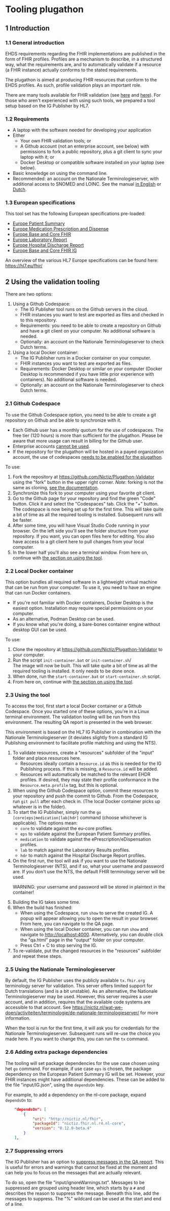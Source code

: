 # Tooling plugathon
## 1 Introduction
### 1.1 General introduction

EHDS requirements regarding the FHIR implementations are published in the form of FHIR profiles. Profiles are a mechanism to describe, in a structured way, what the requirements are, and to automatically validate if a resource (a FHIR instance) actually conforms to the stated requirements.

The plugathon is aimed at producing FHIR resources that conform to the EHDS profiles. As such, profile validation plays an important role.

There are many tools available for FHIR validation (see [here](https://confluence.hl7.org/spaces/FHIR/pages/35718864/Profile+Tooling) and [here](https://confluence.hl7.org/spaces/FHIR/pages/35718869/Testing+Platforms)). For those who aren't experienced with using such tools, we prepared a tool setup based on the IG Publisher by HL7.

### 1.2 Requirements

* A laptop with the software needed for developing your application
* Either
    * Your own FHIR validation tools; or
    * A Github account (not an enterprise account, see below) with permissions to fork a public repository, plus a git client to sync your laptop with it; or
    * Docker Desktop or compatible software installed on your laptop (see below).
* Basic knowledge on using the command line.
* Recommended: an account on the Nationale Terminologieserver, with additional access to SNOMED and LOINC. See the manual [in English](https://nictiz.nl/publicaties/national-terminology-server-manual-for-new-users/) or [Dutch](https://nictiz.nl/publicaties/nationale-terminologie-server-handleiding-voor-nieuwe-gebruikers/).

### 1.3 European specifications

This tool set has the following European specifications pre-loaded:

* [Europe Patient Summary](https://build.fhir.org/ig/hl7-eu/eps/)
* [Europe Medication Prescription and Dispense](https://hl7.eu/fhir/mpd/)
* [Europe Base and Core FHIR](https://hl7.eu/fhir/base/)
* [Europe Laboratory Report](https://hl7.eu/fhir/laboratory/)
* [Europe Hospital Discharge Report](https://hl7.eu/fhir/hdr/)
* [Europe Base and Core FHIR IG](https://hl7.eu/fhir/base/)

An overview of the various HL7 Europe specifications can be found here: https://hl7.eu/fhir/

## 2 Using the validation tooling

There are two options:

1. Using a Github Codespace:
    * The IG Publisher tool runs on the Github servers in the cloud.
    * FHIR instances you want to test are exported as files and checked in to this repository.
    * Requirements: you need to be able to create a repository on Github and have a git client on your computer. No additional software is needed.
    * Optionally: an account on the Nationale Terminologieserver to check Dutch terms.
2. Using a local Docker container:
    * The IG Publisher runs in a Docker container on your computer.
    * FHIR instances you want to test are exported as files.
    * Requirements: Docker Desktop or similar on your computer (Docker Desktop is recommended if you have little prior experience with containers). No additional software is needed.
    * Optionally: an account on the Nationale Terminologieserver to check Dutch terms.

### 2.1 Github Codespace

To use the Github Codespace option, you need to be able to create a git repository on Github and be able to synchronize with it.

* Each Github user has a monthly quotum for the use of codespaces. The free tier (120 hours) is more than sufficient for the plugathon. Please be aware that more usage can result in billing for the Github user.
* Enterprise accounts [cannot be used](https://docs.github.com/en/billing/concepts/product-billing/github-codespaces#free-quota).
* If the repository for the plugathon will be hosted in a payed organization account, the use of codespaces [needs to be enabled for the plugathon](https://docs.github.com/en/codespaces/managing-codespaces-for-your-organization/enabling-or-disabling-github-codespaces-for-your-organization#enabling-or-disabling-github-codespaces).

To use:

1. Fork the repository at <https://github.com/Nictiz/Plugathon-Validator> using the "fork" button in the upper right corner. *Note*: forking is not the same as cloning, [see the documentation](https://docs.github.com/en/pull-requests/collaborating-with-pull-requests/working-with-forks/fork-a-repo).
2. Synchronize this fork to your computer using your favorite git client.
3. Go to the Github page for your repository and find the green "Code" button. Click it and select the "Codespaces" tab. Click the "+" button.<br>The codespace is now being set up for the first time. This will take quite a bit of time as all the required tooling is installed. Subsequent runs will be faster.
4. After some time, you will have Visual Studio Code running in your browser. On the left side you'll see the folder structure from your repository. If you want, you can open files here for editing. You also have access to a git client here to pull changes from your local computer.
5. In the lower half you'll also see a terminal window. From here on, continue with [the section on using the tool](#Using-the-tool).

### 2.2 Local Docker container

This option bundles all required software in a lightweight virtual machine that can be run from your computer. To use it, you need to have an engine that can run Docker containers.

* If you're not familiar with Docker containers, Docker Desktop is the easiest option. Installation may require special permissions on your computer.
* As an alternative, Podman Desktop can be used.
* If you know what you're doing, a bare-bones container engine without desktop GUI can be used.

To use:
1. Clone the repository at <https://github.com/Nictiz/Plugathon-Validator> to your computer.
2. Run the script `init-container.bat` or `init-container.sh`/<br>The image will now be built. This will take quite a bit of time as all the required tooling is installed. It only needs to be done once.
3. When done, run the `start-container.bat` or `start-container.sh` script.
4. From here on, continue with [the section on using the tool](#Using-the-tool).

### 2.3 Using the tool

To access the tool, first start a local Docker container or a Github Codespace. Once you started one of these options, you're in a Linux terminal environment. The validation tooling will be run from this environment. The resulting QA report is presented in the web browser.

This environment is based on the HL7 IG Publisher in combination with the Nationale Terminologieserver (it deviates slightly from a standard IG Publishing environment to facilitate profile matching and using the NTS).

1. To validate resources, create a "resources" subfolder of the "input" folder and place resources here.
    * Resources ideally contain a `Resource.id` as this is needed for the IG Publishing process. If this is missing, a `Resource.id` will be added.
    * Resources will automatically be matched to the relevant EHDR profiles. If desired, they may state their profile conformance in the `Resource.meta.profile` tag, but this is optional.
2. When using the Github Codespace option, commit these resources to your repository and push the commit to Github. From the Codespace, run `git pull` after each check in. (The local Docker container picks up whatever is in the folder).
3. To start the IG Publisher, simply run the `go [core|eps|medication|lab|hdr]` command (choose whichever is applicable). The options mean:
    * `core` to validate against the eu-core profiles.
    * `eps` to validate against the European Patient Summary profiles.
    * `medication` to validate against the ePrescription/eDispensation profiles.
    * `lab` to match against the Laboratory Results profiles.
    * `hdr` to match against the Hospital Discharge Report profiles.
4. On the first run, the tool will ask if you want to use the Nationale Terminologieserver (NTS), and if so, what your username and password are. If you don't use the NTS, the default FHIR terminology server will be used.<p>WARNING: your username and password will be stored in plaintext in the container!
5. Building the IG takes some time.
6. When the build has finished:
    * When using the Codespace, run `show` to serve the created IG. A popup will appear allowing you to open the result in your browser. From here, you can navigate to the QA page.
    * When using the local Docker container, you can run `show` and navigate to <http://localhost:4000>. Alternatively, you can double click the "qa.html" page in the "output" folder on your computer.
    * Press Ctrl + C to stop serving the IG.
7. To re-validate, put the changed resources in the "resources" subfolder and repeat these steps.

### 2.5 Using the Nationale Terminologieserver

By default, the IG Publisher uses the publicly available `tx.fhir.org` terminology server for validation. This server offers limited support for Dutch translations (and is a bit unstable). As an alternative, the Nationale Terminologieserver may be used. However, this server requires a user account, and in addition, requires that the available code systems are accessible to that account. See https://nictiz.nl/wat-we-doen/activiteiten/terminologie/de-nationale-terminologieserver/ for more information.

When the tool is run for the first time, it will ask you for credentials for the Nationale Terminologieserver. Subsequent runs will re-use the choice you made here. If you want to change this, you can run the `tx` command.

### 2.6 Adding extra package dependencies

The tooling will set package dependencies for the use case chosen using het `go` command. For example, if use case `eps` is chosen, the package dependency on the European Patient Summary IG will be set. However, your FHIR instances might have additional dependencies. These can be added to the file "input/IG.json", using the `dependsOn` key.

For example, to add a dependency on the nl-core package, expand `dependsOn` to:

```json
    "dependsOn": [
        {
            "uri": "http://nictiz.nl/fhir",
            "packageId": "nictiz.fhir.nl.r4.nl-core",
            "version": "0.12.0-beta.4"
        }
    ],
```

### 2.7 Suppressing errors

The IG Publisher has an option to [suppress messages in the QA report](https://confluence.hl7.org/spaces/FHIR/pages/66938614/Implementation+Guide+Parameters#ImplementationGuideParameters-ManagingWarningsandHints). This is useful for errors and warnings that cannot be fixed at the moment and can help you to focus on the messages that are actually relevant.

To do so, open the file "input/ignoreWarnings.txt". Messages to be suppressed are grouped using header line, which starts by a `#` and describes the reason to suppress the message. Beneath this line, add the messages to suppress. The "%" wildcard can be used at the start and end of a line. 
